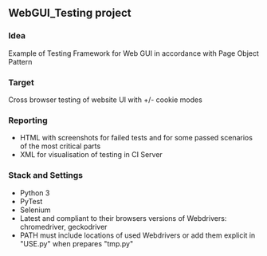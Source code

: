 ## WebGUI_Testing project
### Idea
Example of Testing Framework for Web GUI in accordance with Page Object Pattern
### Target
Cross browser testing of website UI with +/- cookie modes
### Reporting
* HTML with screenshots for failed tests and for some passed scenarios of the most critical parts
* XML for visualisation of testing in CI Server
### Stack and Settings
* Python 3
* PyTest
* Selenium
* Latest and compliant to their browsers versions of Webdrivers: chromedriver, geckodriver
* PATH must include locations of used Webdrivers or add them explicit in "USE.py" when prepares "tmp.py"
